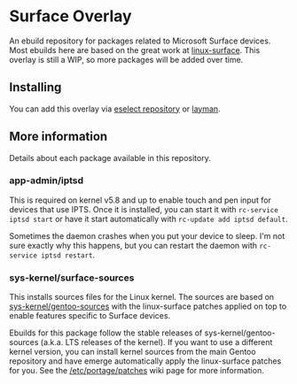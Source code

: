 # Surface Overlay
An ebuild repository for packages related to Microsoft Surface devices.
Most ebuilds here are based on the great work at 
[linux-surface](https://github.com/linux-surface/linux-surface).
This overlay is still a WIP, so more packages will be added over time.

## Installing
You can add this overlay via
[eselect repository](https://wiki.gentoo.org/wiki/Eselect/Repository) or
[layman](https://wiki.gentoo.org/wiki/Layman).

## More information
Details about each package available in this repository.

### app-admin/iptsd
This is required on kernel v5.8 and up to enable touch and pen input for
devices that use IPTS. Once it is installed, you can start it with
`rc-service iptsd start` or have it start automatically with
`rc-update add iptsd default`.

Sometimes the daemon crashes when you put your device to sleep. I'm not
sure exactly why this happens, but you can restart the daemon with
`rc-service iptsd restart`.

### sys-kernel/surface-sources
This installs sources files for the Linux kernel. The sources are based on
[sys-kernel/gentoo-sources](https://packages.gentoo.org/packages/sys-kernel/gentoo-sources)
with the linux-surface patches applied on top to enable features specific to
Surface devices.

Ebuilds for this package follow the stable releases of
sys-kernel/gentoo-sources (a.k.a. LTS releases of the kernel). If you want
to use a different kernel version, you can install kernel sources from the main
Gentoo repository and have emerge automatically apply the linux-surface patches
for you. See the
[/etc/portage/patches](https://wiki.gentoo.org/wiki//etc/portage/patches)
wiki page for more information.
